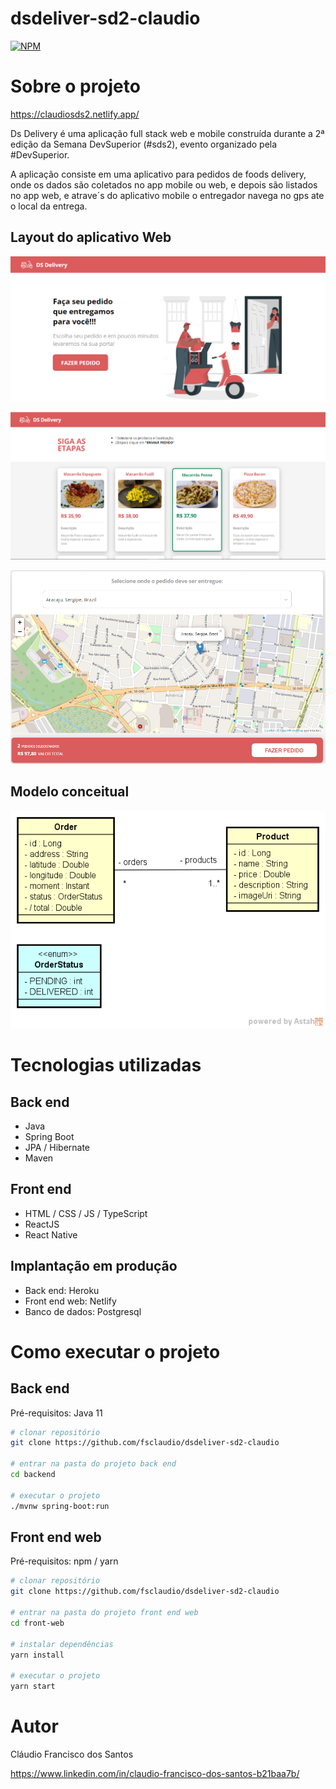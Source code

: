 # dsdeliver-sd2-claudio

[![NPM](https://img.shields.io/npm/l/react)](https://github.com/fsclaudio/dsdeliver-sd2-claudio/blob/main/LICENSE) 

# Sobre o projeto

https://claudiosds2.netlify.app/

Ds Delivery é uma aplicação full stack web e mobile construída durante a 2ª edição da Semana DevSuperior (#sds2), evento organizado pela #DevSuperior.

A aplicação consiste em uma aplicativo para pedidos de foods delivery, onde os dados são coletados no app mobile ou web, e depois são listados no app web, e atrave´s do 
aplicativo mobile o entregador navega no gps ate o local da entrega. 

## Layout do aplicativo Web

![Web 1](https://github.com/fsclaudio/dsdeliver-sd2-claudio/blob/main/front-mobile/assets/DeliveryHome.png)

![Web 2](https://github.com/fsclaudio/dsdeliver-sd2-claudio/blob/main/front-mobile/assets/DeliveryPedido.png)

![Web 3](https://github.com/fsclaudio/dsdeliver-sd2-claudio/blob/main/front-mobile/assets/DeliveryPedido2.png)

## Modelo conceitual
![Modelo Conceitual](https://github.com/fsclaudio/dsdeliver-sd2-claudio/blob/main/front-mobile/assets/modelo-conceitual.png)

# Tecnologias utilizadas
## Back end
- Java
- Spring Boot
- JPA / Hibernate
- Maven
## Front end
- HTML / CSS / JS / TypeScript
- ReactJS
- React Native
## Implantação em produção
- Back end: Heroku
- Front end web: Netlify
- Banco de dados: Postgresql

# Como executar o projeto

## Back end
Pré-requisitos: Java 11

```bash
# clonar repositório
git clone https://github.com/fsclaudio/dsdeliver-sd2-claudio

# entrar na pasta do projeto back end
cd backend

# executar o projeto
./mvnw spring-boot:run
```

## Front end web
Pré-requisitos: npm / yarn

```bash
# clonar repositório
git clone https://github.com/fsclaudio/dsdeliver-sd2-claudio

# entrar na pasta do projeto front end web
cd front-web

# instalar dependências
yarn install

# executar o projeto
yarn start
```

# Autor

Cláudio Francisco dos Santos

https://www.linkedin.com/in/claudio-francisco-dos-santos-b21baa7b/
